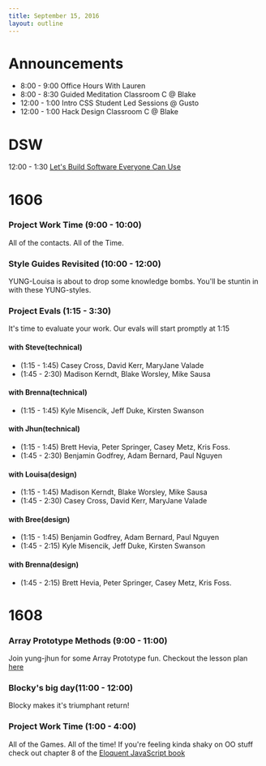 ```yaml
---
title: September 15, 2016
layout: outline
---
```

# Announcements
  - 8:00 - 9:00  Office Hours With Lauren
  - 8:00 - 8:30 Guided Meditation Classroom C @ Blake
  - 12:00 - 1:00 Intro CSS Student Led Sessions @ Gusto
  - 12:00 - 1:00 Hack Design Classroom C @ Blake  

# DSW
12:00 - 1:30 [Let's Build Software Everyone Can Use](https://www.denverstartupweek.org/schedule/2385-let-s-build-software-everyone-can-use)

# 1606

### Project Work Time (9:00 - 10:00)

All of the contacts. All of the Time.

### Style Guides Revisited (10:00 - 12:00)

YUNG-Louisa is about to drop some knowledge bombs. You'll be stuntin in with these YUNG-styles.

### Project Evals (1:15 - 3:30)

It's time to evaluate your work. Our evals will start promptly at 1:15

#### with Steve(technical)

* (1:15 - 1:45) Casey Cross, David Kerr, MaryJane Valade
* (1:45 - 2:30) Madison Kerndt, Blake Worsley, Mike Sausa

#### with Brenna(technical)

* (1:15 - 1:45) Kyle Misencik, Jeff Duke, Kirsten Swanson

#### with Jhun(technical)

* (1:15 - 1:45) Brett Hevia, Peter Springer, Casey Metz, Kris Foss.
* (1:45 - 2:30) Benjamin Godfrey, Adam Bernard, Paul Nguyen


#### with Louisa(design)

* (1:15 - 1:45) Madison Kerndt, Blake Worsley, Mike Sausa
* (1:45 - 2:30) Casey Cross, David Kerr, MaryJane Valade


#### with Bree(design)

* (1:15 - 1:45) Benjamin Godfrey, Adam Bernard, Paul Nguyen
* (1:45 - 2:15) Kyle Misencik, Jeff Duke, Kirsten Swanson

#### with Brenna(design)

* (1:45 - 2:15) Brett Hevia, Peter Springer, Casey Metz, Kris Foss.


# 1608

### Array Prototype Methods (9:00 - 11:00)

Join yung-jhun for some Array Prototype fun. Checkout the lesson plan [here](https://github.com/mdn/advanced-js-fundamentals-ck/tree/gh-pages/tutorials/01-array-prototype-methods)

### Blocky's big day(11:00 - 12:00)

Blocky makes it's triumphant return!  

### Project Work Time (1:00 - 4:00)

All of the Games. All of the time!
If you're feeling kinda shaky on OO stuff check out chapter 8 of the [Eloquent JavaScript book](http://eloquentjavascript.net/1st_edition/chapter8.html)
